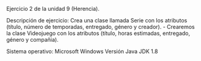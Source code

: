 

Ejercicio 2 de la unidad 9 (Herencia).

Descripción de ejercicio: Crea una clase llamada Serie con los atributos (título, número de temporadas, entregado, género y creador).
    - Crearemos la clase Videojuego con los atributos (título, horas estimadas, entregado, género y compañia).
    
Sistema operativo: Microsoft Windows Versión Java JDK 1.8
